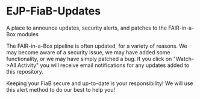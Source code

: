 # EJP-FiaB-Updates
A place to announce updates, security alerts, and patches to the FAIR-in-a-Box modules

The FAIR-in-a-Box pipeline is often updated, for a variety of reasons.  We may become aware of a security issue, we may have added some functionality, or we may have simply patched a bug.  If you click on "Watch->All Activity" you will receive email notifications for any updates added to this repository.

Keeping your FiaB secure and up-to-date is your responsibility!  We will use this alert method to do our best to help you!
